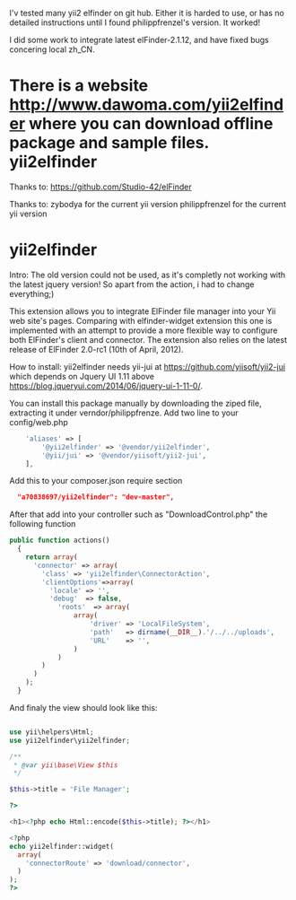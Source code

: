 I'v tested many yii2 elfinder on git hub. Either it is harded to use, or has no detailed instructions until I found philippfrenzel's version.
It worked!

I did some work to integrate latest elFinder-2.1.12,
and have fixed bugs concering local zh_CN.

There is a website http://www.dawoma.com/yii2elfinder where you can download offline package and sample files.
yii2elfinder
============

Thanks to:
https://github.com/Studio-42/elFinder

Thanks to:
zybodya for the current yii version
philippfrenzel  for the current yii version

yii2elfinder
============

Intro: The old version could not be used, as it's completly not working with the latest jquery version! So
apart from the action, i had to change everything;)

This extension allows you to integrate ElFinder file manager into your Yii web site's pages. Comparing with elfinder-widget extension this one is implemented with an attempt to provide a more flexible way to configure both ElFinder's client and connector. The extension also relies on the latest release of ElFinder 2.0-rc1 (10th of April, 2012).

How to install:
yii2elfinder needs yii-jui at https://github.com/yiisoft/yii2-jui which depends on Jquery UI 1.11 above https://blog.jqueryui.com/2014/06/jquery-ui-1-11-0/.

You can install this package manually by downloading the ziped file, extracting it under verndor/philippfrenze. 
Add two line to your config/web.php

```php
    'aliases' => [
        '@yii2elfinder' => '@vendor/yii2elfinder',
        '@yii/jui' => '@vendor/yiisoft/yii2-jui',
    ],
```


Add this to your composer.json require section

```json
  "a70838697/yii2elfinder": "dev-master",
```

After that add into your controller such as "DownloadControl.php" the following function

```php
public function actions()
  {
    return array(
      'connector' => array(
        'class' => 'yii2elfinder\ConnectorAction',
        'clientOptions'=>array(
          'locale' => '',
          'debug'  => false,
            'roots'  => array(
                array(
                    'driver' => 'LocalFileSystem',
                    'path'   => dirname(__DIR__).'/../../uploads',
                    'URL'    => '',
                )
            )   
        )
      )
    );
  }
```

And finaly the view should look like this:

```php

use yii\helpers\Html;
use yii2elfinder\yii2elfinder;

/**
 * @var yii\base\View $this
 */

$this->title = 'File Manager';

?>

<h1><?php echo Html::encode($this->title); ?></h1>

<?php
echo yii2elfinder::widget(
  array(
    'connectorRoute' => 'download/connector',
  )
);
?>
```
